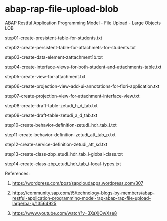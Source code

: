 # abap-rap-file-upload-blob
ABAP Restful Application Programming Model - File Upload - Large Objects LOB

step01-create-presistent-table-for-students.txt

step02-create-persistent-table-for-attachmets-for-students.txt

step03-create-data-element-zattachment1b.txt

step04-create-interface-views-for-both-student-and-attachments-table.txt

step05-create-view-for-attachment.txt

step06-create-projection-view-add-ui-annotations-for-fiori-application.txt

step07-create-projection-view-for-attachment-interface-view.txt

step08-create-draft-table-zetudi_h_d_tab.txt

step09-create-draft-table-zetudi_a_d_tab.txt

step10-create-behavior-definition-zetudi_hdr_tab_i.txt

step11-create-behavior-definition-zetudi_att_tab_p.txt

step12-create-service-definition-zetudi_att_sd.txt

step13-create-class-zbp_etudi_hdr_tab_i-global-class.txt

step14-create-class-zbp_etudi_hdr_tab_i-local-types.txt

References:

1. https://wordpress.com/post/sapcloudapps.wordpress.com/307

2. https://community.sap.com/t5/technology-blogs-by-members/abap-restful-application-programming-model-rap-abap-rap-file-upload-large/ba-p/13564925

3. https://www.youtube.com/watch?v=3XaXjOwXse8

